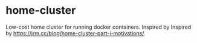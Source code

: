 # home-cluster
Low-cost home cluster for running docker containers. Inspired by Inspired by https://jrm.cc/blog/home-cluster-part-i-motivations/.

